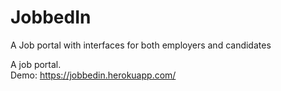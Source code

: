 # JobbedIn
A Job portal with interfaces for both employers and candidates


A job portal. <br>
Demo: https://jobbedin.herokuapp.com/
